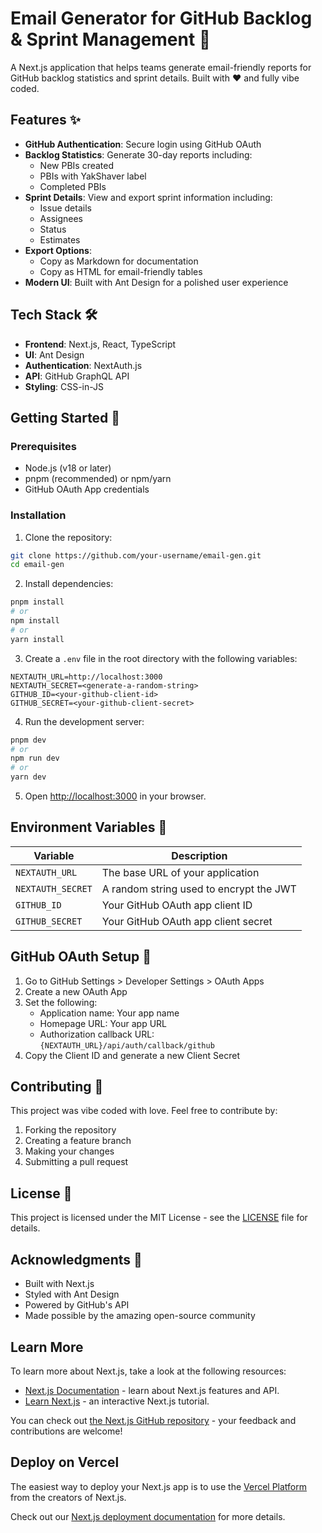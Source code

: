 # Email Generator for GitHub Backlog & Sprint Management 🚀

A Next.js application that helps teams generate email-friendly reports for GitHub backlog statistics and sprint details. Built with ❤️ and fully vibe coded.

## Features ✨

- **GitHub Authentication**: Secure login using GitHub OAuth
- **Backlog Statistics**: Generate 30-day reports including:
  - New PBIs created
  - PBIs with YakShaver label
  - Completed PBIs
- **Sprint Details**: View and export sprint information including:
  - Issue details
  - Assignees
  - Status
  - Estimates
- **Export Options**:
  - Copy as Markdown for documentation
  - Copy as HTML for email-friendly tables
- **Modern UI**: Built with Ant Design for a polished user experience

## Tech Stack 🛠️

- **Frontend**: Next.js, React, TypeScript
- **UI**: Ant Design
- **Authentication**: NextAuth.js
- **API**: GitHub GraphQL API
- **Styling**: CSS-in-JS

## Getting Started 🚀

### Prerequisites

- Node.js (v18 or later)
- pnpm (recommended) or npm/yarn
- GitHub OAuth App credentials

### Installation

1. Clone the repository:
```bash
git clone https://github.com/your-username/email-gen.git
cd email-gen
```

2. Install dependencies:
```bash
pnpm install
# or
npm install
# or
yarn install
```

3. Create a `.env` file in the root directory with the following variables:
```env
NEXTAUTH_URL=http://localhost:3000
NEXTAUTH_SECRET=<generate-a-random-string>
GITHUB_ID=<your-github-client-id>
GITHUB_SECRET=<your-github-client-secret>
```

4. Run the development server:
```bash
pnpm dev
# or
npm run dev
# or
yarn dev
```

5. Open [http://localhost:3000](http://localhost:3000) in your browser.

## Environment Variables 🔑

| Variable | Description |
|----------|-------------|
| `NEXTAUTH_URL` | The base URL of your application |
| `NEXTAUTH_SECRET` | A random string used to encrypt the JWT |
| `GITHUB_ID` | Your GitHub OAuth app client ID |
| `GITHUB_SECRET` | Your GitHub OAuth app client secret |

## GitHub OAuth Setup 🔐

1. Go to GitHub Settings > Developer Settings > OAuth Apps
2. Create a new OAuth App
3. Set the following:
   - Application name: Your app name
   - Homepage URL: Your app URL
   - Authorization callback URL: `{NEXTAUTH_URL}/api/auth/callback/github`
4. Copy the Client ID and generate a new Client Secret

## Contributing 🤝

This project was vibe coded with love. Feel free to contribute by:

1. Forking the repository
2. Creating a feature branch
3. Making your changes
4. Submitting a pull request

## License 📄

This project is licensed under the MIT License - see the [LICENSE](LICENSE) file for details.

## Acknowledgments 🙏

- Built with Next.js
- Styled with Ant Design
- Powered by GitHub's API
- Made possible by the amazing open-source community

## Learn More

To learn more about Next.js, take a look at the following resources:

- [Next.js Documentation](https://nextjs.org/docs) - learn about Next.js features and API.
- [Learn Next.js](https://nextjs.org/learn) - an interactive Next.js tutorial.

You can check out [the Next.js GitHub repository](https://github.com/vercel/next.js) - your feedback and contributions are welcome!

## Deploy on Vercel

The easiest way to deploy your Next.js app is to use the [Vercel Platform](https://vercel.com/new?utm_medium=default-template&filter=next.js&utm_source=create-next-app&utm_campaign=create-next-app-readme) from the creators of Next.js.

Check out our [Next.js deployment documentation](https://nextjs.org/docs/app/building-your-application/deploying) for more details.
